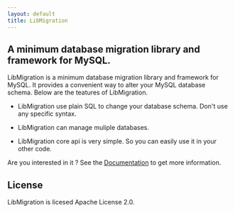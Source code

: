 ```yaml
---
layout: default
title: LibMigration
---
```


## A minimum database migration library and framework for MySQL.

LibMigration is a minimum database migration library and framework for MySQL.
It provides a convenient way to alter your MySQL database schema.
Below are the teatures of LibMigration.

* LibMigration use plain SQL to change your database schema. Don't use any specific syntax.

* LibMigration can manage muliple databases.

* LibMigration core api is very simple. So you can easily use it in your other code.

Are you interested in it ?
See the <a href="documentation.html">Documentation</a> to get more information.

## License

LibMigration is licesed Apache License 2.0.